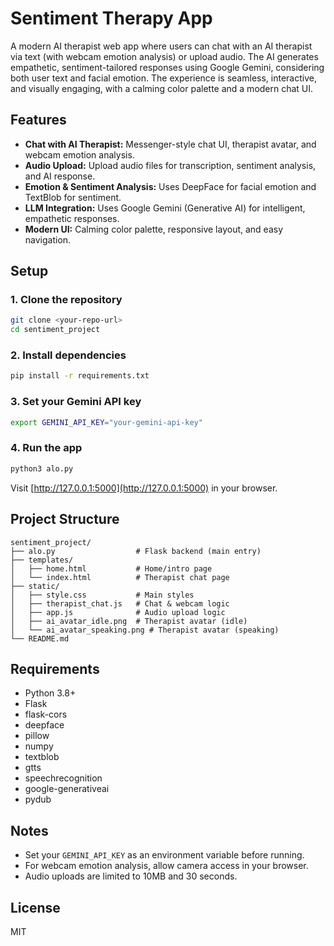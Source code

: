 # Sentiment Therapy App

A modern AI therapist web app where users can chat with an AI therapist via text (with webcam emotion analysis) or upload audio. The AI generates empathetic, sentiment-tailored responses using Google Gemini, considering both user text and facial emotion. The experience is seamless, interactive, and visually engaging, with a calming color palette and a modern chat UI.

## Features
- **Chat with AI Therapist:** Messenger-style chat UI, therapist avatar, and webcam emotion analysis.
- **Audio Upload:** Upload audio files for transcription, sentiment analysis, and AI response.
- **Emotion & Sentiment Analysis:** Uses DeepFace for facial emotion and TextBlob for sentiment.
- **LLM Integration:** Uses Google Gemini (Generative AI) for intelligent, empathetic responses.
- **Modern UI:** Calming color palette, responsive layout, and easy navigation.

## Setup

### 1. Clone the repository
```sh
git clone <your-repo-url>
cd sentiment_project
```

### 2. Install dependencies
```sh
pip install -r requirements.txt
```

### 3. Set your Gemini API key
```sh
export GEMINI_API_KEY="your-gemini-api-key"
```

### 4. Run the app
```sh
python3 alo.py
```

Visit [http://127.0.0.1:5000](http://127.0.0.1:5000) in your browser.

## Project Structure
```
sentiment_project/
├── alo.py                  # Flask backend (main entry)
├── templates/
│   ├── home.html           # Home/intro page
│   └── index.html          # Therapist chat page
├── static/
│   ├── style.css           # Main styles
│   ├── therapist_chat.js   # Chat & webcam logic
│   ├── app.js              # Audio upload logic
│   ├── ai_avatar_idle.png  # Therapist avatar (idle)
│   └── ai_avatar_speaking.png # Therapist avatar (speaking)
└── README.md
```

## Requirements
- Python 3.8+
- Flask
- flask-cors
- deepface
- pillow
- numpy
- textblob
- gtts
- speechrecognition
- google-generativeai
- pydub

## Notes
- Set your `GEMINI_API_KEY` as an environment variable before running.
- For webcam emotion analysis, allow camera access in your browser.
- Audio uploads are limited to 10MB and 30 seconds.

## License
MIT
